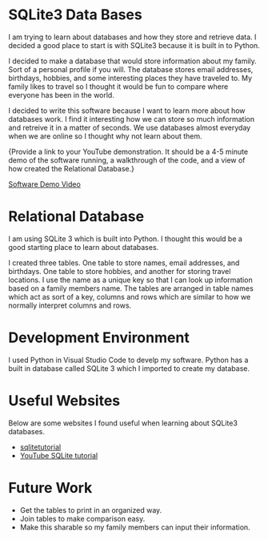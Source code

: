 # SQLite3 Data Bases

I am trying to learn about databases and how they store and retrieve data. I decided a good place to start is with SQLite3 because it is built in to Python.

I decided to make a database that would store information about my family. Sort of a personal profile if you will. The database stores email addresses, birthdays, hobbies, and some interesting places they have traveled to. My family likes to travel so I thought it would be fun to compare where everyone has been in the world.  

I decided to write this software because I want to learn more about how databases work. I find it interesting how we can store so much information and retreive it in a matter of seconds. We use databases almost everyday when we are online so I thought why not learn about them. 

{Provide a link to your YouTube demonstration.  It should be a 4-5 minute demo of the software running, a walkthrough of the code, and a view of how created the Relational Database.}

[Software Demo Video](https://youtu.be/OuF7nskNrTM)

# Relational Database

I am using SQLite 3 which is built into Python. I thought this would be a good starting place to learn about databases. 

I created three tables. One table to store names, email addresses, and birthdays. One table to store hobbies, and another for storing travel locations. I use the name as a unique key so that I can look up information based on a family members name. The tables are arranged in table names which act as sort of a key, columns and rows which are similar to how we normally interpret columns and rows. 

# Development Environment

I used Python in Visual Studio Code to develp my software. Python has a built in database called SQLite 3 which I imported to create my database.

# Useful Websites

Below are some websites I found useful when learning about SQLite3 databases.
* [sqlitetutorial](https://www.sqlitetutorial.net/)
* [YouTube SQLite tutorial](https://www.youtube.com/watch?v=pd-0G0MigUA)

# Future Work

* Get the tables to print in an organized way.
* Join tables to make comparison easy.
* Make this sharable so my family members can input their information.